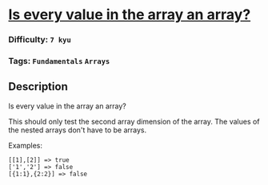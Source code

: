 # [Is every value in the array an array?](https://www.codewars.com/kata/582c81d982a0a65424000201)

### Difficulty: `7 kyu`

### Tags: `Fundamentals` `Arrays`

## Description

Is every value in the array an array?

This should only test the second array dimension of the array. The values of the nested arrays don't have to be arrays.

Examples:

```
[[1],[2]] => true
['1','2'] => false
[{1:1},{2:2}] => false
```